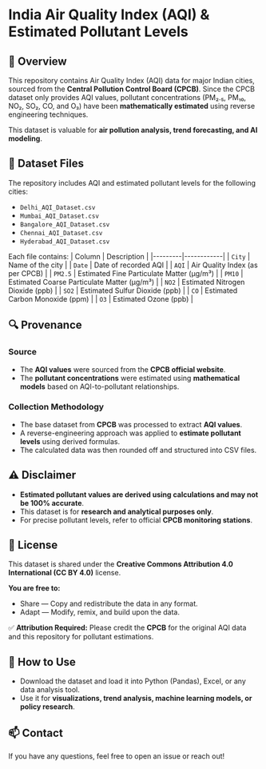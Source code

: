 # India Air Quality Index (AQI) & Estimated Pollutant Levels

## 📌 Overview
This repository contains Air Quality Index (AQI) data for major Indian cities, sourced from the **Central Pollution Control Board (CPCB)**. Since the CPCB dataset only provides AQI values, pollutant concentrations (PM₂.₅, PM₁₀, NO₂, SO₂, CO, and O₃) have been **mathematically estimated** using reverse engineering techniques. 

This dataset is valuable for **air pollution analysis, trend forecasting, and AI modeling**.

## 📂 Dataset Files
The repository includes AQI and estimated pollutant levels for the following cities:
- `Delhi_AQI_Dataset.csv`
- `Mumbai_AQI_Dataset.csv`
- `Bangalore_AQI_Dataset.csv`
- `Chennai_AQI_Dataset.csv`
- `Hyderabad_AQI_Dataset.csv`

Each file contains:
| Column | Description |
|---------|------------|
| `City` | Name of the city |
| `Date` | Date of recorded AQI |
| `AQI` | Air Quality Index (as per CPCB) |
| `PM2.5` | Estimated Fine Particulate Matter (µg/m³) |
| `PM10` | Estimated Coarse Particulate Matter (µg/m³) |
| `NO2` | Estimated Nitrogen Dioxide (ppb) |
| `SO2` | Estimated Sulfur Dioxide (ppb) |
| `CO` | Estimated Carbon Monoxide (ppm) |
| `O3` | Estimated Ozone (ppb) |

## 🔍 Provenance
### **Source**
- The **AQI values** were sourced from the **CPCB official website**.
- The **pollutant concentrations** were estimated using **mathematical models** based on AQI-to-pollutant relationships.

### **Collection Methodology**
- The base dataset from **CPCB** was processed to extract **AQI values**.
- A reverse-engineering approach was applied to **estimate pollutant levels** using derived formulas.
- The calculated data was then rounded off and structured into CSV files.

## ⚠️ Disclaimer
- **Estimated pollutant values are derived using calculations and may not be 100% accurate**.
- This dataset is for **research and analytical purposes only**.
- For precise pollutant levels, refer to official **CPCB monitoring stations**.

## 📜 License
This dataset is shared under the **Creative Commons Attribution 4.0 International (CC BY 4.0)** license. 

**You are free to:**
- Share — Copy and redistribute the data in any format.
- Adapt — Modify, remix, and build upon the data.

✅ **Attribution Required:** Please credit the **CPCB** for the original AQI data and this repository for pollutant estimations.

## 🚀 How to Use
- Download the dataset and load it into Python (Pandas), Excel, or any data analysis tool.
- Use it for **visualizations, trend analysis, machine learning models, or policy research**.

## 📫 Contact
If you have any questions, feel free to open an issue or reach out!
